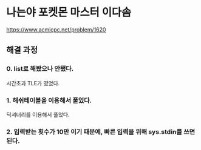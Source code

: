 # 나는야 포켓몬 마스터 이다솜
https://www.acmicpc.net/problem/1620
## 해결 과정
### 0. list로 해봤으나 안됐다.
시간초과 TLE가 떴었다.
### 1. 해쉬테이블을 이용해서 풀었다.
딕셔너리를 이용해서 풀었다.
### 2. 입력받는 횟수가 10만 이기 때문에, 빠른 입력을 위해 sys.stdin를 쓰면 된다.

